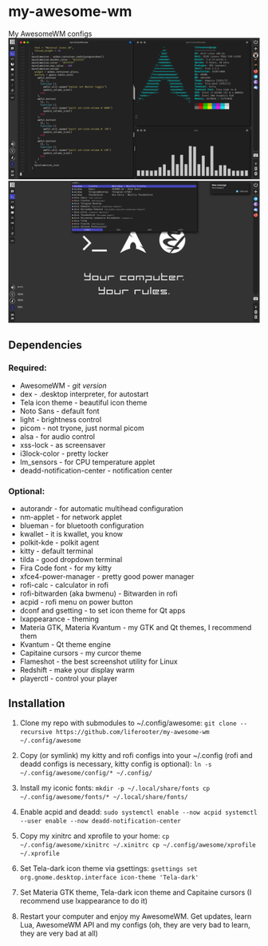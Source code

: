 # my-awesome-wm
My AwesomeWM configs
![screenshot](Screenshot-1.png)
![screenshot](Screenshot-2.png)
## Dependencies
### Required:
- AwesomeWM - *git version*
- dex - .desktop interpreter, for autostart
- Tela icon theme - beautiful icon theme
- Noto Sans - default font
- light - brightness control
- picom - not tryone, just normal picom
- alsa - for audio control
- xss-lock - as screensaver
- i3lock-color - pretty locker
- lm_sensors - for CPU temperature applet
- deadd-notification-center - notification center
### Optional:
- autorandr - for automatic multihead configuration
- nm-applet - for network applet
- blueman - for bluetooth configuration
- kwallet - it is kwallet, you know
- polkit-kde - polkit agent
- kitty - default terminal
- tilda - good dropdown terminal
- Fira Code font - for my kitty
- xfce4-power-manager - pretty good power manager
- rofi-calc - calculator in rofi
- rofi-bitwarden (aka bwmenu) - Bitwarden in rofi
- acpid - rofi menu on power button
- dconf and gsetting - to set icon theme for Qt apps
- lxappearance - theming
- Materia GTK, Materia Kvantum - my GTK and Qt themes, I recommend them
- Kvantum - Qt theme engine
- Capitaine cursors - my curcor theme
- Flameshot - the best screenshot utility for Linux
- Redshift - make your display warm
- playerctl - control your player

## Installation
1. Clone my repo with submodules to ~/.config/awesome:
`
git clone --recursive https://github.com/liferooter/my-awesome-wm ~/.config/awesome
`
2. Copy (or symlink) my kitty and rofi configs into your ~/.config (rofi and deadd configs is necessary, kitty config is optional):
`
ln -s ~/.config/awesome/config/* ~/.config/
`
3. Install my iconic fonts:
`
mkdir -p ~/.local/share/fonts
cp ~/.config/awesome/fonts/* ~/.local/share/fonts/
`
4. Enable acpid and deadd:
`
sudo systemctl enable --now acpid
systemctl --user enable --now deadd-notification-center
`
5. Copy my xinitrc and xprofile to your home:
`
cp ~/.config/awesome/xinitrc ~/.xinitrc
cp ~/.config/awesome/xprofile ~/.xprofile
`
6. Set Tela-dark icon theme via gsettings:
`
gsettings set org.gnome.desktop.interface icon-theme 'Tela-dark'
`
7. Set Materia GTK theme, Tela-dark icon theme and Capitaine cursors (I recommend use lxappearance to do it)

8. Restart your computer and enjoy my AwesomeWM. Get updates, learn Lua, AwesomeWM API and my configs (oh, they are very bad to learn, they are very bad at all)
